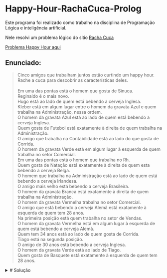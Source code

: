 # Happy-Hour-RachaCuca-Prolog

Este programa foi realizado como trabalho na disciplina de Programação Lógica e inteligência artificial.<br/>

Nele resolvi um problema lógico do sitio [Racha Cuca](https://rachacuca.com.br/)<br/>

[Problema Happy Hour aqui](https://rachacuca.com.br/logica/problemas/happy-hour/)

## Enunciado:<br/>

> Cinco amigos que trabalham juntos estão curtindo um happy hour. Rache a cuca para descobrir as características deles.<br/><br/>
Em uma das pontas está o homem que gosta de Sinuca.<br/>
Reginaldo é o mais novo.<br/>
Hugo está ao lado de quem está bebendo a cerveja Inglesa.<br/>
Kleber está em algum lugar entre o homem da gravata Azul e quem trabalha na Administração, nessa ordem.<br/>
O homem da gravata Azul está ao lado de quem está bebendo a cerveja Inglesa.<br/>
Quem gosta de Futebol está exatamente à direita de quem trabalha na Administração.<br/>
O amigo que trabalha na Contabilidade está ao lado do que gosta de Corrida.<br/>
O homem da gravata Verde está em algum lugar à esquerda de quem trabalha no setor Comercial.<br/>
Em uma das pontas está o homem que trabalha no Rh.<br/>
Quem gosta de Natação está exatamente à direita de quem esta bebendo a cerveja Belga.<br/>
O homem que trabalha na Administração está ao lado de quem está bebendo a cerveja Irlandesa.<br/>
O amigo mais velho está bebendo a cerveja Brasileira.<br/>
O homem da gravata Branca está exatamente à direita de quem trabalha na Administração.<br/>
O homem da gravata Vermelha trabalha no setor Comercial.<br/>
O amigo que está bebendo a cerveja Alemã está exatamente à esquerda de quem tem 28 anos.<br/>
Na primeira posição está quem trabalha no setor de Vendas.<br/>
O homem da gravata Vermelha está em algum lugar à esquerda de quem está bebendo a cerveja Alemã.<br/>
Quem tem 34 anos está ao lado de quem gosta de Corrida.<br/>
Tiago está na segunda posição.<br/>
O amigo de 30 anos está bebendo a cerveja Inglesa.<br/>
O homem da gravata Verde está ao lado de Tiago.<br/>
Quem gosta de Basquete está exatamente à esquerda de quem tem 28 anos.<br/>

<details>
<summary># Solução</summary>
<br>
![solucao](https://i.imgur.com/QGwtRPt.png)
</details>
